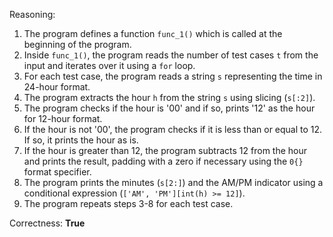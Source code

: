 Reasoning:

1. The program defines a function `func_1()` which is called at the beginning of the program.
2. Inside `func_1()`, the program reads the number of test cases `t` from the input and iterates over it using a `for` loop.
3. For each test case, the program reads a string `s` representing the time in 24-hour format.
4. The program extracts the hour `h` from the string `s` using slicing (`s[:2]`).
5. The program checks if the hour is '00' and if so, prints '12' as the hour for 12-hour format.
6. If the hour is not '00', the program checks if it is less than or equal to 12. If so, it prints the hour as is.
7. If the hour is greater than 12, the program subtracts 12 from the hour and prints the result, padding with a zero if necessary using the `0{}` format specifier.
8. The program prints the minutes (`s[2:]`) and the AM/PM indicator using a conditional expression (`['AM', 'PM'][int(h) >= 12]`).
9. The program repeats steps 3-8 for each test case.

Correctness: **True**